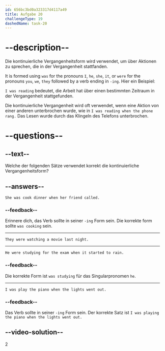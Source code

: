 ```yaml
---
id: 656bc3bd0a323317d4117a49
title: Aufgabe 20
challengeType: 19
dashedName: task-20
---
```


# --description--

Die kontinuierliche Vergangenheitsform wird verwendet, um über Aktionen zu sprechen, die in der Vergangenheit stattfanden.

It is formed using `was`  for the pronouns `I`, `he`, `she`, `it`, or `were` for the pronouns `you`, `we`, `they` followed by a verb ending in `-ing`. Hier ein Beispiel:

`I was reading` bedeutet, die Arbeit hat über einen bestimmten Zeitraum in der Vergangenheit stattgefunden.

Die kontinuierliche Vergangenheit wird oft verwendet, wenn eine Aktion von einer anderen unterbrochen wurde, wie in `I was reading when the phone rang.` Das Lesen wurde durch das Klingeln des Telefons unterbrochen.

# --questions--

## --text--

Welche der folgenden Sätze verwendet korrekt die kontinuierliche Vergangenheitsform?

## --answers--

`She was cook dinner when her friend called.`

### --feedback--

Erinnere dich, das Verb sollte in seiner `-ing` Form sein. Die korrekte form sollte `was cooking` sein.

---

`They were watching a movie last night.`

---

`He were studying for the exam when it started to rain.`

### --feedback--

Die korrekte Form ist `was studying` für das Singularpronomen `he`.

---

`I was play the piano when the lights went out.`

### --feedback--

Das Verb sollte in seiner `-ing` Form sein. Der korrekte Satz ist `I was playing the piano when the lights went out.`

## --video-solution--

2
